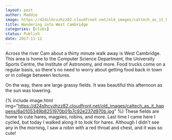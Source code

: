 ```yaml
---
layout: post
author: Maddie
image: https://d24slhcvzhzz82.cloudfront.net/old_images/caltech_as_it_happens/6a0105349b8251970b01b8d2b894d8970c.jpg
title: Wandering into West Cambridge
categories: [clubs]
status: Publish
date: 2017-11-12
---
```


Across the river Cam about a thirty minute walk away is West Cambridge. This area is home to the Computer Science Department, the University Sports Centre, the Institute of Astronomy, and more. Food trucks come on a regular basis, so there's no need to worry about getting food back in town or in college between lectures.

On the way, there are large grassy fields. It was beautiful this afternoon as the sun was lowering.


{% include image.html img="https://d24slhcvzhzz82.cloudfront.net/old_images/caltech_as_it_happens/6a0105349b8251970b01b7c92e237d970b.jpg" %}
These fields are home to cute hares, magpies, robins, and more. Last time I came here I cycled, but today I walked along it to look for hares. Although I didn't see any in the morning, I saw a robin with a red throat and chest, and it was so cute!
